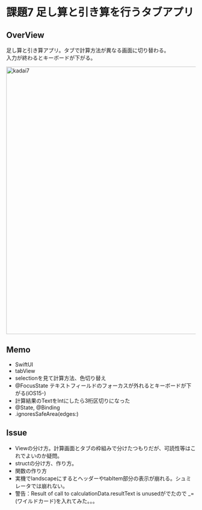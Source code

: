# 課題7 足し算と引き算を行うタブアプリ

## OverView<br>
<p>足し算と引き算アプリ。タブで計算方法が異なる画面に切り替わる。<br>
入力が終わるとキーボードが下がる。</p>


<img width="709" alt="kadai7" src="https://user-images.githubusercontent.com/120438170/222594357-4548b9d8-afb9-42b8-956a-7201027b886f.png">


## Memo<br>

<ul>
  <li>SwiftUI</li>
  <li>tabView</li>
  <li>selectionを見て計算方法、色切り替え</li>
  <li>@FocusState テキストフィールドのフォーカスが外れるとキーボードが下がる(iOS15-) </li>
  <li>計算結果のTextをIntにしたら3桁区切りになった</li>
  <li>@State, @Binding</li>
  <li>.ignoresSafeArea(edges:)</li>
 
 </ul>

## Issue<br>

<ul>
  <li>Viewの分け方。計算画面とタブの枠組みで分けたつもりだが、可読性等はこれでよいのか疑問。</li>
  <li>structの分け方、作り方。</li>
  <li>関数の作り方</li>
  <li>実機でlandscapeにするとヘッダーやtabItem部分の表示が崩れる。シュミレータでは崩れない。</li>
  <li>警告：Result of call to calculationData.resultText is unusedがでたので _=(ワイルドカード)を入れてみた。。。</li>
</ul>

